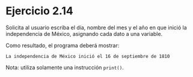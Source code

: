 # Ejercicio 2.14

Solicita al usuario escriba el día, nombre del mes y el año en que inició la independencia de México, asignando cada dato a una variable.

Como resultado, el programa deberá mostrar:

```
La independencia de México inició el 16 de septiembre de 1810
```
Nota: utiliza solamente una instrucción `print()`.
